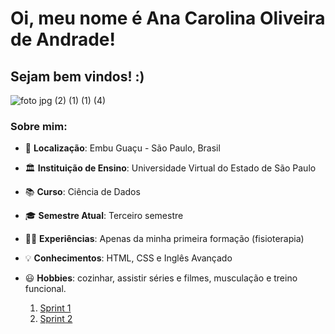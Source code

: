 # Oi, meu nome é Ana Carolina Oliveira de Andrade! 

## Sejam bem vindos! :)

![foto jpg (2) (1) (1) (4)](https://github.com/user-attachments/assets/a9208160-0e46-4ac0-ba8d-ca67a1192770)

### Sobre mim:
        
* 📍 __Localização__: Embu Guaçu - São Paulo, Brasil
* 🏛️ __Instituição de Ensino__: Universidade Virtual do Estado de São Paulo 
* 📚 __Curso__: Ciência de Dados
* 🎓 __Semestre Atual__: Terceiro semestre 
* 👩‍💼 __Experiências__: Apenas da minha primeira formação (fisioterapia)
* 💡 __Conhecimentos__: HTML, CSS e Inglês Avançado
* 😃 __Hobbies__: cozinhar, assistir séries e filmes, musculação e treino funcional.

  1. [Sprint 1](https://github.com/AnaAndrade03/PB-Compass/tree/main/Sprint_1)
  2. [Sprint 2](https://github.com/AnaAndrade03/PB-Compass/tree/main/Sprint_2)
